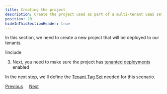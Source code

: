 ```yaml
---
title: Creating the project
description: Create the project used as part of a multi-tenant SaaS setup in Octopus Deploy.
position: 20
hideInThisSectionHeader: true
---
```


In this section, we need to create a new project that will be deployed to our tenants.

!include <tenants-create-project>

3. Next, you need to make sure the project has [tenanted deployments](/docs/tenants/tenant-creation/tenanted-deployments.md) enabled

    
In the next step, we'll define the [Tenant Tag Set](/docs/tenants/guides/multi-tenant-saas-application/creating-tenant-tag-set.md) needed for this scenario.

<span><a class="btn btn-secondary" href="/docs/tenants/guides/multi-tenant-saas-application/creating-new-lifecycle">Previous</a></span>&nbsp;&nbsp;&nbsp;&nbsp;&nbsp;<span><a class="btn btn-success" href="/docs/tenants/guides/multi-tenant-saas-application/creating-tenant-tag-set">Next</a></span>
